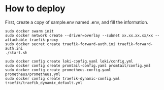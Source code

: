 # How to deploy

First, create a copy of sample.env named .env, and fill the information.

    sudo docker swarm init
    sudo docker network create --driver=overlay --subnet xx.xx.xx.xx/xx --attachable traefik-proxy
    sudo docker secret create traefik-forward-auth.ini traefik-forward-auth.ini
    ./start.sh

    sudo docker config create loki-config.yaml loki/config.yml
    sudo docker config create promtail-config.yaml promtail/config.yml
    sudo docker config create prometheus-config.yaml prometheus/prometheus.yml
    sudo docker config create traefik-dynamic-config.yml traefik/traefik_dynamic_default.yml    
